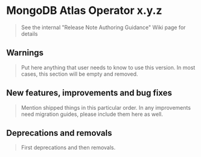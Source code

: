# MongoDB Atlas Operator x.y.z

> See the internal "Release Note Authoring Guidance" Wiki page for details

## Warnings

> Put here anything that user needs to know to use this version. In most cases, this section will be empty and removed.

## New features, improvements and bug fixes

> Mention shipped things in this particular order. In any improvements need migration guides, please include them here as well.

## Deprecations and removals

> First deprecations and then removals.
